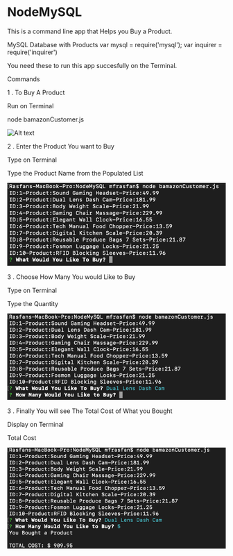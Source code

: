 # NodeMySQL

This is a command line app that Helps you Buy a Product.

MySQL Database with Products 
var mysql = require('mysql');
var inquirer = require('inquirer')

You need these to run this app succesfully on the Terminal. 

Commands

1 . To Buy A Product

Run on Terminal 

node bamazonCustomer.js


![Alt text](/Images/Whattobuy)

 

2 . Enter the Product You want to Buy

Type on Terminal 

Type the Product Name from the Populated List


 ![Alt text](/Images/Whattobuy.png)


3 . Choose How Many You would Like to Buy

Type on Terminal 

Type the Quantity

![Alt text](/Images/Howmanytobuy.png)

3 . Finally You will see The Total Cost of What you Bought

Display on Terminal 

Total Cost

![Alt text](/Images/totalPrice.png)